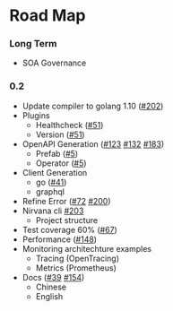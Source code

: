 # Road Map

### Long Term
- SOA Governance

### 0.2
- Update compiler to golang 1.10 ([#202](https://github.com/caicloud/nirvana/issues/202))
- Plugins 
  - Healthcheck ([#51](https://github.com/caicloud/nirvana/issues/51))
  - Version ([#51](https://github.com/caicloud/nirvana/issues/51))
- OpenAPI Generation ([#123](https://github.com/caicloud/nirvana/issues/123) [#132](https://github.com/caicloud/nirvana/issues/132) [#183](https://github.com/caicloud/nirvana/issues/183))
  - Prefab ([#5](https://github.com/caicloud/nirvana/issues/5))
  - Operator ([#5](https://github.com/caicloud/nirvana/issues/5))
- Client Generation
  - go ([#41](https://github.com/caicloud/nirvana/issues/41))
  - graphql
- Refine Error ([#72](https://github.com/caicloud/nirvana/issues/72) [#200](https://github.com/caicloud/nirvana/issues/200))
- Nirvana cli [#203](https://github.com/caicloud/nirvana/issues/203)
  - Project structure
- Test coverage 60% ([#67](https://github.com/caicloud/nirvana/issues/67))
- Performance ([#148](https://github.com/caicloud/nirvana/issues/148))
- Monitoring architechture examples
  - Tracing (OpenTracing)
  - Metrics (Prometheus)
- Docs ([#39](https://github.com/caicloud/nirvana/issues/39) [#154](https://github.com/caicloud/nirvana/issues/154))
  - Chinese
  - English

